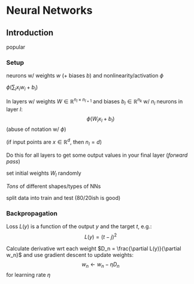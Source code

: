 # Neural Networks

## Introduction

popular

### Setup
neurons w/ weights $w$ (+ biases $b$) and nonlinearity/activation $\phi$

$\phi(\sum_i x_i w_i + b_i)$

In layers w/ weights $W  \in \mathbb{R}^{n_l \times n_{l+1}}$ and biases $b_l \in \mathbb{R}^{n_k}$ w/ $n_l$ neurons in layer $l$:
$$\phi(W_{l}x_l + b_l)$$ 
(abuse of notation w/ $\phi$)

(if input points are $x \in \mathbb{R}^d$, then $n_l = d$)

Do this for all layers to get some output values in your final layer (*forward pass*)

set initial weights $W_{l}$ randomly

*Tons* of different shapes/types of NNs

split data into  train and test (80/20ish is good)

### Backpropagation
Loss $L(y)$ is a function of the output $y$ and the target $t$, e.g.:
$$L(y) = (t-j)^2$$

Calculate derivative wrt each weight $D_n = \frac{\partial L(y)}{\partial w_n}$ and use gradient descent to update weights:
$$w_n \leftarrow w_n - \eta D_n$$
for learning rate $\eta$
